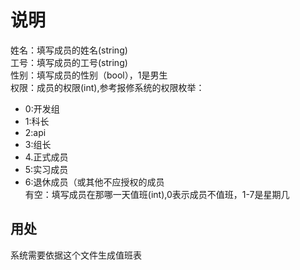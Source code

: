 # 说明
姓名：填写成员的姓名(string)  
工号：填写成员的工号(string)  
性别：填写成员的性别（bool），1是男生  
权限：成员的权限(int),参考报修系统的权限枚举：  
- 0:开发组
- 1:科长
- 2:api
- 3:组长
- 4.正式成员
- 5:实习成员
- 6:退休成员（或其他不应授权的成员  
有空：填写成员在那哪一天值班(int),0表示成员不值班，1-7是星期几
## 用处
系统需要依据这个文件生成值班表
